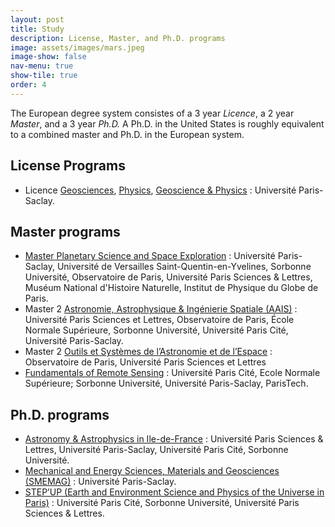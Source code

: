 ```yaml
---
layout: post
title: Study
description: License, Master, and Ph.D. programs
image: assets/images/mars.jpeg
image-show: false
nav-menu: true
show-tile: true
order: 4
---
```


The European degree system consistes of a 3 year *Licence*, a 2 year *Master*, and a 3 year *Ph.D.* A Ph.D. in the United States is roughly equivalent to a combined master and Ph.D. in the European system.

## License Programs
* Licence [Geosciences](https://ecole-universitaire-paris-saclay.fr/formation/licence/sciences-de-la-terre), [Physics](https://ecole-universitaire-paris-saclay.fr/formation/licence/physique), [Geoscience & Physics](https://www.universite-paris-saclay.fr/formation/licence-double-diplome/geosciences-physique-chimie) : Université Paris-Saclay.

## Master programs
* [Master Planetary Science and Space Exploration](https://www.master-planeto.universite-paris-saclay.fr/?lang=en) : Université Paris-Saclay, Université de Versailles Saint-Quentin-en-Yvelines, Sorbonne Université, Observatoire de Paris, Université Paris Sciences & Lettres, Muséum National d'Histoire Naturelle, Institut de Physique du Globe de Paris.
* Master 2 [Astronomie, Astrophysique & Ingénierie Spatiale (AAIS)](http://www2.iap.fr/master2/M2AA/Presentation.html) : Université Paris Sciences et Lettres, Observatoire de Paris, École Normale Supérieure, Sorbonne Université, Université Paris Cité, Université Paris-Saclay.
* Master 2 [Outils et Systèmes de l’Astronomie et de l’Espace](http://ufe.obspm.fr/Master/Master-2-Outils-et-Systemes-de-l-Astronomie-et-de-l-Espace/) : Observatoire de Paris, Université Paris Sciences et Lettres
* [Fundamentals of Remote Sensing](http://teledetection.ipgp.fr/mpt/) : Université Paris Cité, Ecole Normale Supérieure; Sorbonne Université, Université Paris-Saclay, ParisTech.

## Ph.D. programs
* [Astronomy & Astrophysics in Ile-de-France](https://ecole-doctorale.obspm.fr) : Université Paris Sciences & Lettres, Université Paris-Saclay, Université Paris Cité, Sorbonne Université.
* [Mechanical and Energy Sciences, Materials and Geosciences (SMEMAG)](https://www.universite-paris-saclay.fr/en/doctoral-schools/mechanical-and-energy-sciences-materials-and-geosciences-smemag) : Université Paris-Saclay.
* [STEP’UP (Earth and Environment Science and Physics of the Universe in Paris)](https://ed560.ed.univ-paris-diderot.fr/en/the-doctoral-school/) : Université Paris Cité, Sorbonne Université, Université Paris Sciences & Lettres.

